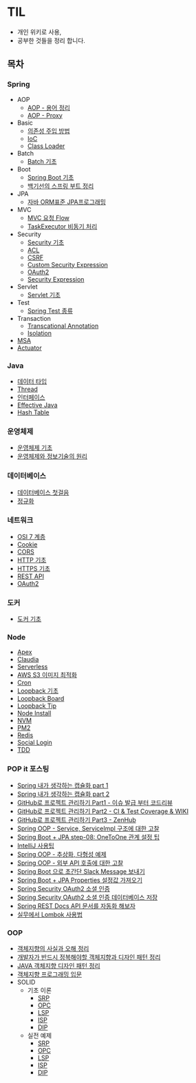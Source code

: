 # TIL
* 개인 위키로 사용, 
* 공부한 것들을 정리 합니다.

## 목차

### Spring
* AOP
  * [AOP - 용어 정리](https://github.com/cheese10yun/TIL/blob/master/Spring/aop/AOP-basic.md)
  * [AOP - Proxy]()
* Basic
  * [의존성 주입 방법]()
  * [IoC]()
  * [Class Loader]()
* Batch
  * [Batch 기초]()
* Boot
  * [Spring Boot 기초]()
  * [백기선의 스프링 부트 정리]()
* JPA
  * [자바 ORM표준 JPA프로그래밍]()
* MVC
  * [MVC 요청 Flow]()
  * [TaskExecutor 비동기 처리]()
* Security
  * [Security 기초]()
  * [ACL]()
  * [CSRF]()
  * [Custom Security Expression]()
  * [OAuth2]()
  * [Security Expression]()
* Servlet
  * [Servlet 기초]()
* Test
  * [Spring Test 종류]()
* Transaction
  * [Transcational Annotation]()
  * [Isolation]()
* [MSA]()
* [Actuator]()

### Java
* [데이터 타입]()
* [Thread]()
* [인터페이스]()
* [Effective Java]()
* [Hash Table]()

### 운영체제
* [운영체제 기초]()
* [운영체제와 정보기술의 원리]()

### 데이터베이스
* [데이터베이스 첫걸음]()
* [정규화]()

### 네트워크
* [OSI 7 계층]()
* [Cookie]()
* [CORS]()
* [HTTP 기초]()
* [HTTPS 기초]()
* [REST API]()
* [OAuth2]()

### 도커
* [도커 기초]()

### Node
* [Apex]()
* [Claudia]()
* [Serverless]()
* [AWS S3 이미지 최적화]()
* [Cron]()
* [Loopback 기초]()
* [Loopback Board]()
* [Loopback Tip]()
* [Node Install]()
* [NVM]()
* [PM2]()
* [Redis]()
* [Social Login]()
* [TDD]()

### POP it 포스팅
* [Spring 내가 생각하는 캡슐화 part 1]()
* [Spring 내가 생각하는 캡슐화 part 2]()
* [GitHub로 프로젝트 관리하기 Part1 - 이슈 발급 부터 코드리뷰]()
* [GitHub로 프로젝트 관리하기 Part2 - CI & Test Coverage & WIKI]()
* [GitHub로 프로젝트 관리하기 Part3 - ZenHub]()
* [Spring OOP - Service, ServiceImpl 구조에 대한 고찰]()
* [Spring Boot + JPA step-08: OneToOne 관계 설정 팁]()
* [IntelliJ 사용팁]()
* [Spring OOP - 추상화, 다형성 예제]()
* [Spring OOP - 외부 API 호출에 대한 고찰]()
* [Spring Boot 으로 초간단 Slack Message 보내기]()
* [Spring Boot + JPA Properties 설정값 가져오기]()
* [Spring Security OAuth2 소셜 인증]()
* [Spring Security OAuth2 소셜 인증 데이터베이스 저장]()
* [Spring REST Docs API 문서를 자동화 해보자]()
* [실무에서 Lombok 사용법]()

### OOP
* [객체지향의 사실과 오해 정리]()
* [개발자가 반드시 정복해야할 객체지향과 디자인 패턴 정리]()
* [JAVA 객체지향 디자인 패턴 정리]()
* [객체지향 프로그래밍 입문]()
* SOLID
  * 기초 이론
    * [SRP]()
    * [OPC]()
    * [LSP]()
    * [ISP]()
    * [DIP]()
  * 실전 예제
    * [SRP]()
    * [OPC]()
    * [LSP]()
    * [ISP]()
    * [DIP]()
